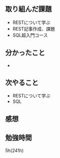 ## 取り組んだ課題
- RESTについて学ぶ
- REST記事作成、課題
- SQL超入門コース
## 分かったこと
- 
## 次やること
- RESTについて学ぶ
- SQL
## 感想
## 勉強時間
5h(241h)